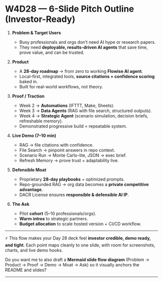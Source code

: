 # W4D28 — 6-Slide Pitch Outline (Investor-Ready)

1. **Problem & Target Users**

   * Busy professionals and orgs don’t need AI hype or research papers.
   * They need **deployable, results-driven AI agents** that save time, prove value, and can be trusted.

2. **Product**

   * A **28-day roadmap** → from zero to working **Flowise AI agent**.
   * Local-first, integrated tools, **source citations + confidence scoring** baked in.
   * Built for real-world workflows, not theory.

3. **Proof / Traction**

   * Week 2 → **Automations** (IFTTT, Make, Sheets).
   * Week 3 → **Data Agents** (RAG with file search, structured outputs).
   * Week 4 → **Strategic Agent** (scenario simulation, decision briefs, refreshable memory).
   * Demonstrated progressive build = repeatable system.

4. **Live Demo (7–10 min)**

   * RAG → file citations with confidence.
   * File Search → pinpoint answers in repo context.
   * Scenario Run → Monte Carlo-lite, JSON → exec brief.
   * Refresh Memory → prove trust + adaptability live.

5. **Defensible Moat**

   * Proprietary **28-day playbooks** + optimized prompts.
   * Repo-grounded RAG → org data becomes a **private competitive advantage**.
   * DACR License ensures **responsible & defensible AI IP**.

6. **The Ask**

   * Pilot **cohort** (5–10 professionals/orgs).
   * **Warm intros** to strategic partners.
   * **Budget allocation** to scale hosted version + CI/CD workflow.

---

⚡ This flow makes your Day 28 deck feel **investor credible, demo ready, and tight**.
Each point maps cleanly to one slide, with room for screenshots, charts, and live demo hooks.

Do you want me to also draft a **Mermaid slide flow diagram** (Problem → Product → Proof → Demo → Moat → Ask) so it visually anchors the README and slides?

---


